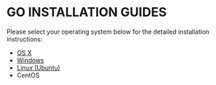 # GO INSTALLATION GUIDES

Please select your operating system below for the detailed installation instructions:

* [OS X](osx-installation.md)
* [Windows](windows-installation.md)
* [Linux (Ubuntu)](ubuntu-installation.md)
* CentOS
